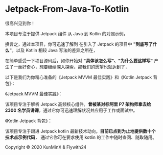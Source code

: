 # Jetpack-From-Java-To-Kotlin

很高兴见到你！

本项目专注于提供 Jetpack 组件 从 Java 到 Kotlin 的对照示例，

换言之，通过本项目，你可迅速了解到 在引入了 Jetpack 的项目中 **"到底写了什么"**，以及 Kotlin 相较 Java 写法的差异之所在，

在简单感受一下项目源码后，如你开始对 **"具体该怎么写"、"为什么要这样写"** 产生了一丝好奇心，想要继续深入探索，那我们的愿望也就达到了，

以下是我们为你精心准备的《Jetpack MVVM 最佳实践》和《Kotlin Jetpack 背包》：

《Jetpack MVVM 最佳实践》：

该项目专注于解析 Jetpack 高频核心组件，**曾被某对标阿里 P7 架构师拿去给 2300 名学员讲课**，通过它你可迅速理解状况并应用于工作或面试中。

《Kotlin Jetpack 背包》：

该项目专注于跟进 Jetpack kotlin 最新技术动向，**目前已点到为止地提供数十个技术点示例代码**， 通过它你可在要求使用 kotlin 的工作中随时查阅、随取随用。




Copyright © 2020 KunMinX & Flywith24


